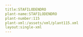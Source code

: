 ```yaml
---
title:STAFILODENDRO
plant-name:STAFILODENDRO
plant-number:115
plant-xml:/assets/xml/plant115.xml
layout:single-xml
---
```

